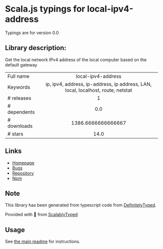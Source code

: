 
# Scala.js typings for local-ipv4-address

Typings are for version 0.0

## Library description:
Get the local network IPv4 address of the local computer based on the default gateway

|                    |                 |
| ------------------ | :-------------: |
| Full name          | local-ipv4-address |
| Keywords           | ip, ipv4, address, ip-address, ip address, LAN, local, localhost, route, netstat |
| # releases         | 1 |
| # dependents       | 0.0 |
| # downloads        | 1386.6666666666667 |
| # stars            | 14.0 |

## Links
- [Homepage](https://github.com/Aldaviva/local-ipv4-address#readme)
- [Bugs](https://github.com/Aldaviva/local-ipv4-address/issues)
- [Repository](https://github.com/Aldaviva/local-ipv4-address)
- [Npm](https://www.npmjs.com/package/local-ipv4-address)
    


## Note
This library has been generated from typescript code from [DefinitelyTyped](https://definitelytyped.org).

Provided with :purple_heart: from [ScalablyTyped](https://github.com/oyvindberg/ScalablyTyped)

## Usage
See [the main readme](../../readme.md) for instructions.


